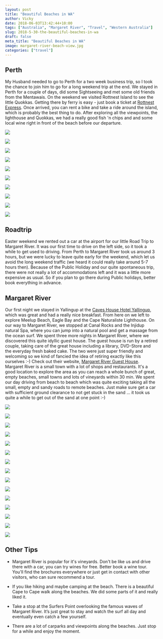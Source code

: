 ```yaml
---
layout: post
title: "Beautiful Beaches in WA"
author: Vicky
date: 2018-06-03T13:42:44+10:00
tags: ["Australia", "Margaret River", "Travel", "Western Australia"]
slug: 2018-5-30-the-beautiful-beaches-in-wa
draft: false
meta_title: "Beautiful Beaches in WA"
image: margaret-river-beach-view.jpg
categories: ["travel"]
---
```


## Perth

My Husband needed to go to Perth for a two week business trip, so I took the chance to join him to go for a long weekend trip at the end. We stayed in Perth for a couple of days, did some Sightseeing and met some old friends from the Mentawais.<!-- end --> On the weekend we visited Rottnest Island to see the little Quokkas. Getting there by ferry is easy - just book a ticket at [Rottnest Express](https://www.rottnestexpress.com.au/). Once arrived, you can rent a bike and take a ride around the island, which is probably the best thing to do. After exploring all the viewpoints, the lighthouse and Quokkas, we had a really good fish 'n chips and and some local wine right in front of the beach before our departure.

![](./view-perth-skyline.jpg)

![](./rainbow-lorikeet.jpg)

![](./perth-skyline-night.jpg)

![](./rottnest-island-view.jpg)

![](./rotnest-island-beach.jpg)

![](./rottnest-island-bike-ride.jpg)

![](./quokka-close-up-cute.jpg)

![](./quokka-close-cute2.jpg)

![](./rottnest-island-waves.jpg)

![](./fish-and-chips.jpg)

## Roadtrip

Easter weekend we rented out a car at the airport for our little Road Trip to Margaret River. It was our first time to drive on the left side, so it took a while to get used to driving. From Perth to Margaret River took us around 3 hours, but we were lucky to leave quite early for the weekend, which let us avoid the long weekend traffic (we heard it could really take around 5-7 hours then). Because of the Public Holiday and our quite spontaneous trip, there were not really a lot of accommodations left and it was a little more expensive as usual. So if you plan to go there during Public holidays, better book everything in advance.

## Margaret River

Our first night we stayed in Yallingup at the [Caves House Hotel Yallingup](https://www.caveshousehotelyallingup.com.au/), which was great and had a really nice breakfast. From here on we left to explore Meelup Beach, Eagle Bay and the Cape Naturaliste Lighthouse. On our way to Margaret River, we stopped at Canal Rocks and the Injidup natural Spa, where you can jump into a natural pool and get a massage from the ocean surf. We spent three more nights in Margaret River, where we discovered this quite idyllic guest house. The guest house is run by a retired couple, taking care of the great house including a library, DVD-Store and the everyday fresh baked cake. The two were just super friendly and welcoming so we kind of fancied the idea of retiring exactly like this ourselves :-) Check out their website, [Margaret River Guest House](https://www.margaretriverguesthouse.com.au/). Margaret River is a small town with a lot of shops and restaurants. It's a good location to explore the area as you can reach a whole bunch of great, empty beaches, small towns and lots of vineyards within 30 min. We spent our day driving from beach to beach which was quite exciting taking all the small, empty and sandy roads to remote beaches. Just make sure get a car with sufficient ground clearance to not get stuck in the sand … it took us quite a while to get out of the sand at one point :-)

![](./bay-trees.jpg)

![](./cobblestone-beach.jpg)

![](./western-australia-shoreline.jpg)

![](./dirt-road-cruising.jpg)

![](./dirt-road-close.jpg)

![](./seagull-blue-water.jpg)

![](./margaret-river-beach-view.jpg)

![](./beautiful-forest.jpg)

![](./walk-in-the-forest.jpg)

![](./forest-selfie.jpg)

![](./huge-manta-ray.jpg)

![](./manta-ray.jpg)

![](./australian-bush.jpg)

![](./beach-sky-view.jpg)

![](./margaret-river-main-break.jpg)

## Other Tips

*   Margaret River is popular for it's vineyards. Don't be like us and drive there with a car, you can try wines for free. Better book a wine tour. You'll find the brochures everywhere or just get in contact with other visitors, who can sure recommend a tour.
    
*   If you like hiking and maybe camping at the beach. There is a beautiful Cape to Cape walk along the beaches. We did some parts of it and really liked it.
    
*   Take a stop at the Surfers Point overlooking the famous waves of Margaret River. It’s just great to stay and watch the surf all day and eventually even catch a few yourself.
    
*   There are a lot of carparks and viewpoints along the beaches. Just stop for a while and enjoy the moment.